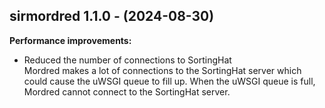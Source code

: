 ## sirmordred 1.1.0 - (2024-08-30)

**Performance improvements:**

 * Reduced the number of connections to SortingHat\
   Mordred makes a lot of connections to the SortingHat server which
   could cause the uWSGI queue to fill up. When the uWSGI queue is full,
   Mordred cannot connect to the SortingHat server.

